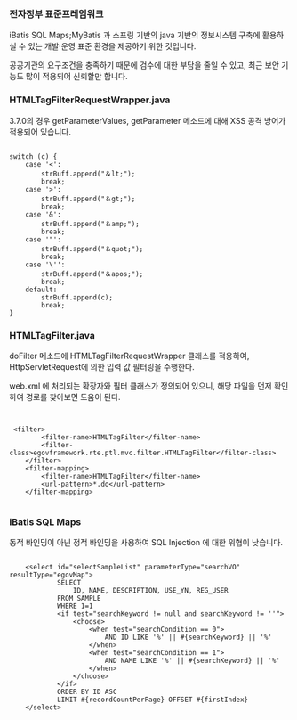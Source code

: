 ### 전자정부 표준프레임워크

iBatis SQL Maps;MyBatis 과 스프링 기반의 java 기반의 정보시스템 구축에 활용하실 수 있는 개발·운영 표준 환경을 제공하기 위한 것입니다.

공공기관의 요구조건을 충족하기 때문에 검수에 대한 부담을 줄일 수 있고, 최근 보안 기능도 많이 적용되어 신뢰할만 합니다.

### HTMLTagFilterRequestWrapper.java

3.7.0의 경우 getParameterValues, getParameter 메소드에 대해 XSS 공격 방어가 적용되어 있습니다.

<pre><code>
switch (c) {
	case '<':
		strBuff.append("＆lt;");
		break;
	case '>':
		strBuff.append("＆gt;");
		break;
	case '&':
		strBuff.append("＆amp;");
		break;
	case '"':
		strBuff.append("＆quot;");
		break;
	case '\'':
		strBuff.append("＆apos;");
		break;
	default:
		strBuff.append(c);
		break;
}
</code></pre>

### HTMLTagFilter.java

doFilter 메소드에 HTMLTagFilterRequestWrapper 클래스를 적용하여, HttpServletRequest에 의한 입력 값 필터링을 수행한다.

web.xml 에 처리되는 확장자와 필터 클래스가 정의되어 있으니, 해당 파일을 먼저 확인하여 경로를 찾아보면 도움이 된다.

<pre><code>

 &lt;filter>
		&lt;filter-name>HTMLTagFilter&lt;/filter-name>
		&lt;filter-class>egovframework.rte.ptl.mvc.filter.HTMLTagFilter&lt;/filter-class>
	&lt;/filter>
	&lt;filter-mapping>
		&lt;filter-name>HTMLTagFilter&lt;/filter-name>
		&lt;url-pattern>*.do&lt;/url-pattern>
	&lt;/filter-mapping>

</code></pre>
	
### iBatis SQL Maps

동적 바인딩이 아닌 정적 바인딩을 사용하여 SQL Injection 에 대한 위협이 낮습니다.

<pre><code>
	&lt;select id="selectSampleList" parameterType="searchVO" resultType="egovMap">
			SELECT
				ID, NAME, DESCRIPTION, USE_YN, REG_USER
			FROM SAMPLE
			WHERE 1=1
			&lt;if test="searchKeyword != null and searchKeyword != ''">
		        &lt;choose>
		            &lt;when test="searchCondition == 0">
						AND	ID LIKE '%' || #{searchKeyword} || '%'
					&lt;/when>
		            &lt;when test="searchCondition == 1">
						AND	NAME LIKE '%' || #{searchKeyword} || '%'
					&lt;/when>
				&lt;/choose>
			&lt;/if>
			ORDER BY ID ASC
			LIMIT #{recordCountPerPage} OFFSET #{firstIndex}
	&lt;/select>
</code></pre>
